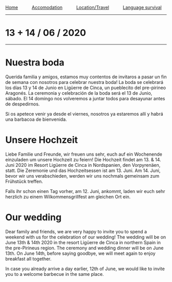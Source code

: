 [Home](./index)&nbsp;&nbsp;&nbsp;&nbsp;&nbsp;&nbsp;&nbsp;&nbsp;&nbsp;&nbsp;
[Accomodation](./accomodation)&nbsp;&nbsp;&nbsp;&nbsp;&nbsp;&nbsp;&nbsp;&nbsp;&nbsp;&nbsp;
[Location/Travel](./location)&nbsp;&nbsp;&nbsp;&nbsp;&nbsp;&nbsp;&nbsp;&nbsp;&nbsp;&nbsp;
[Language survival](./language)

___
# 13 + 14 / 06 / 2020
___

# Nuestra boda
Querida familia y amigos, estamos muy contentos de invitaros a pasar un fin de semana con nosotros para celebrar nuestra boda! La boda se celebrará los días 13 y 14 de Junio en Ligüerre de Cinca, un pueblecito del pre-pirineo Aragonés. La ceremonia y celebración de la boda será el 13 de Junio, sábado. El 14 domingo nos volveremos a juntar todos para desayunar antes de despedirnos.

Si os apetece venir ya desde el viernes, nosotros ya estaremos allí y  habrá una barbacoa de bienvenida.


# Unsere Hochzeit
Liebe Familie und Freunde, wir freuen uns sehr, euch auf ein Wochenende einzuladen um unsere Hochzeit zu feiern! Die Hochzeit findet am 13. & 14. Juni 2020 im Resort Ligüerre de Cinca in Nordspanien, den Vorpyrenäen, statt. Die Zeremonie und das Hochzeitsessen ist am 13. Juni. Am 14. Juni, bevor wir uns verabschieden, werden wir uns nochmals gemeinsam zum Frühstück treffen.

Falls ihr schon einen Tag vorher, am 12. Juni, ankommt, laden wir euch sehr herzlich zu einem Wilkommensgrillfest am gleichen Ort ein.



# Our wedding
Dear family and friends, we are very happy to invite you to spend a weekend with us for the celebration of our wedding! The wedding will be on June 13th & 14th 2020 in the resort Ligüerre de Cinca in northern Spain in the pre-Pirineus region. The ceremony and wedding dinner will be on June 13th. On June 14th, before saying goodbye, we will meet again to enjoy breakfast all together.

In case you already arrive a day earlier, 12th of June, we would like to invite you to a welcome barbecue in the same place.
